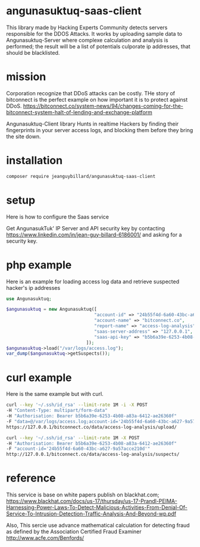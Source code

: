 
# angunasuktuq-saas-client

This library made by Hacking Experts Community detects servers responsible for the DDOS Attacks. It works by uploading sample data to Angunasuktuq-Server where complexe calculation and analysis is performed; the result will be a list of potentials culporate ip addresses, that should be blacklisted.

# mission

Corporation recognize that DDoS attacks can be costly. THe story of bitconnect is the perfect example on how important it is to protect against DDoS. https://bitconnect.co/system-news/94/changes-coming-for-the-bitconnect-system-halt-of-lending-and-exchange-platform

Angunasuktuq-Client library Hunts in realtime Hackers by finding their fingerprints in your server access logs, and blocking them before they bring the site down. 

# installation

``` sh
composer require jeanguybillard/angunasuktuq-saas-client
```

# setup

Here is how to configure the Saas service 

Get AngunasukTuk' IP Server and API security key by contacting https://www.linkedin.com/in/jean-guy-billard-6186001/ and asking for a security key. 

                                                                                                                                                                                                                                                                                                                                                                                                                                                                                                                                                                                                                                                                                                                                                                                                                                                                                                                                                            
# php example

Here is an example for loading access log data and retrieve suspected hacker's ip addresses

``` php
use Angunasuktuq;

$angunasuktuq = new Angunasuktuq([
                                 "account-id" => "24b55f4d-6a60-43bc-a627-9a57acce210d",
                                 "account-name" => "bitconnect.co",
                                 "report-name" => "access-log-analysis",
                                 "saas-server-address" => "127.0.0.1",
                                 "saas-api-key" => "b5b6a39e-6253-4b08-a83a-6412-ae26360f"
                              ]);
$angunasuktuq->load("/var/logs/access.log"); 
var_dump($angunasuktuq->getSuspects());
```

# curl example

Here is the same example but with curl.

``` sh
curl --key '~/.ssh/id_rsa' --limit-rate 1M -i -X POST 
-H "Content-Type: multipart/form-data"
-H "Authorisation: Bearer b5b6a39e-6253-4b08-a83a-6412-ae26360f" 
-F "data=@/var/logs/access.log;account-id='24b55f4d-6a60-43bc-a627-9a57acce210d';" 
https://127.0.0.1/bitconnect.co/data/access-log-analysis/upload/

curl --key '~/.ssh/id_rsa' --limit-rate 1M -X POST 
-H "Authorisation: Bearer b5b6a39e-6253-4b08-a83a-6412-ae26360f" 
-F "account-id='24b55f4d-6a60-43bc-a627-9a57acce210d'"
http://127.0.0.1/bitconnect.co/data/access-log-analysis/suspects/

```

# reference 

This service is base on white papers publish on blackhat.com; https://www.blackhat.com/docs/us-17/thursday/us-17-Prandl-PEIMA-Harnessing-Power-Laws-To-Detect-Malicious-Activities-From-Denial-Of-Service-To-Intrusion-Detection-Traffic-Analysis-And-Beyond-wp.pdf

Also, This sercie use advance mathematical calculation for detecting fraud as defined by the Association Certified Fraud Examiner http://www.acfe.com/Benfords/ 
